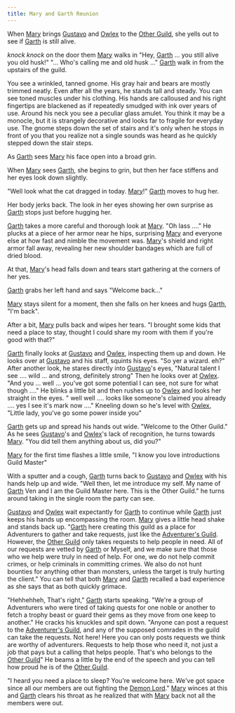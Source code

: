 ```yaml
---
title: Mary and Garth Reunion
---
```


When [Mary](../characters/mary-tanner.md) brings [Gustavo](../characters/gustavo.md) and [Owlex](../characters/owlex.md) to the [Other Guild](../places/other-guild.md), she yells out to see if [Garth](../characters/garth-ven.md) is still alive.

*knock knock* on the door them [Mary](../characters/mary-tanner.md) walks in
"Hey, [Garth](../characters/garth-ven.md) ... you still alive you old husk!"
"... Who's calling me and old husk ..." [Garth](../characters/garth-ven.md) walk in from the upstairs of the guild. 

You see a wrinkled, tanned gnome. His gray hair and bears are mostly trimmed neatly. Even after all the years, he stands tall and steady. You can see toned muscles under his clothing. His hands are calloused and his right fingertips are blackened as if repeatedly smudged with ink over years of use. Around his neck you see a peculiar glass amulet. You think it may be a monocle, but it is strangely decorative and looks far to fragile for everyday use. The gnome steps down the set of stairs and it's only when he stops in front of you that you realize not a single sounds was heard as he quickly stepped down the stair steps.

As [Garth](../characters/garth-ven.md) sees [Mary](../characters/mary-tanner.md) his face open into a broad grin. 

When [Mary](../characters/mary-tanner.md) sees [Garth](../characters/garth-ven.md), she begins to grin, but then her face stiffens and her eyes look down slightly.

"Well look what the cat dragged in today. [Mary](../characters/mary-tanner.md)!" [Garth](../characters/garth-ven.md) moves to hug her.

Her body jerks back. The look in her eyes showing her own surprise as [Garth](../characters/garth-ven.md) stops just before hugging her.

[Garth](../characters/garth-ven.md) takes a more careful and thorough look at [Mary](../characters/mary-tanner.md). "Oh lass ...." He plucks at a piece of her armor near he hips, surprising [Mary](../characters/mary-tanner.md) and everyone else at how fast and nimble the movement was. [Mary](../characters/mary-tanner.md)'s shield and right armor fall away, revealing her new shoulder bandages which are full of dried blood.

At that, [Mary](../characters/mary-tanner.md)'s head falls down and tears start gathering at the corners of her yes.


[Garth](../characters/garth-ven.md) grabs her left hand and says "Welcome back..."

[Mary](../characters/mary-tanner.md) stays silent for a moment, then she falls on her knees and hugs [Garth](../characters/garth-ven.md), "I'm back". 

After a bit, [Mary](../characters/mary-tanner.md) pulls back and wipes her tears. "I brought some kids that need a place to stay, thought I could share my room with them if you're good with that?"

[Garth](../characters/garth-ven.md) finally looks at [Gustavo](../characters/gustavo.md) and [Owlex](../characters/owlex.md), inspecting them up and down. He looks over at [Gustavo](../characters/gustavo.md) and his staff, squints his eyes. "So yer a wizard. eh?" After another look, he stares directly into [Gustavo](../characters/gustavo.md)'s eyes, "Natural talent I see .... wild ... and strong, definitely strong"   Then he looks over at [Owlex](../characters/owlex.md). "And you ... well ... you've got some potential I can see, not sure for what though ...." He blinks a little bit and then rushes up to [Owlex](../characters/owlex.md) and looks her straight in the eyes. " well well .... looks like someone's claimed you already .... yes I see it's mark now ...." Kneeling down so he's level with [Owlex](../characters/owlex.md), "Little lady, you've go some power inside you"

[Garth](../characters/garth-ven.md) gets up and spread his hands out wide. "Welcome to the Other Guild." As he sees [Gustavo](../characters/gustavo.md)'s and [Owlex](../characters/owlex.md)'s lack of recognition, he turns towards [Mary](../characters/mary-tanner.md). "You did tell them anything about us, did you?" 

[Mary](../characters/mary-tanner.md) for the first time flashes a little smile, "I know you love introductions Guild Master"

With a sputter and a cough, [Garth](../characters/garth-ven.md) turns back to [Gustavo](../characters/gustavo.md) and [Owlex](../characters/owlex.md) with his hands help up and wide. "Well then, let me introduce my self. My name of [Garth](../characters/garth-ven.md) Ven and I am the Guild Master here. This is the Other Guild." he turns around taking in the single room the party can see.

[Gustavo](../characters/gustavo.md) and [Owlex](../characters/owlex.md) wait expectantly for [Garth](../characters/garth-ven.md) to continue while [Garth](../characters/garth-ven.md) just keeps his hands up encompassing the room. [Mary](../characters/mary-tanner.md) gives a little head shake and stands back up. "[Garth](../characters/garth-ven.md) here creating this guild as a place for Adventurers to gather and take requests, just like the [Adventurer's Guild](../places/adventurers-guild.md). However, the [Other Guild](../places/other-guild.md) only takes requests to help people in need. All of our requests are vetted by [Garth](../characters/garth-ven.md) or Myself, and we make sure that those who we help were truly in need of help. For one, we do not help commit crimes, or help criminals in committing crimes. We also do not hunt bounties for anything other than monsters, unless the target is truly hurting the client." You can tell that both [Mary](../characters/mary-tanner.md) and [Garth](../characters/garth-ven.md) recalled a bad experience as she says that as both quickly grimace.

"Hehhehheh, That's right," [Garth](../characters/garth-ven.md) starts speaking. "We're a group of Adventurers who were tired of taking quests for one noble or another to fetch a trophy beast or guard their gems as they move from one keep to another." He cracks his knuckles and spit down. "Anyone can post a request to the [Adventurer's Guild](../places/adventurers-guild.md), and any of the supposed comrades in the guild can take the requests. Not here! Here you can only posts requests we think are worthy of adventurers. Requests to help those who need it, not just a job that pays but a calling that helps people. That's who belongs to the [Other Guild](../places/other-guild.md)" He beams a little by the end of the speech and you can tell how proud he is of the [Other Guild](../places/other-guild.md).


"I heard you need a place to sleep? You're welcome here. We've got space since all our members are out fighting the [Demon Lord](../setting-world/demon-lord.md)." [Mary](../characters/mary-tanner.md) winces at this and [Garth](../characters/garth-ven.md) clears his throat as he realized that with [Mary](../characters/mary-tanner.md) back not all the members were out.
